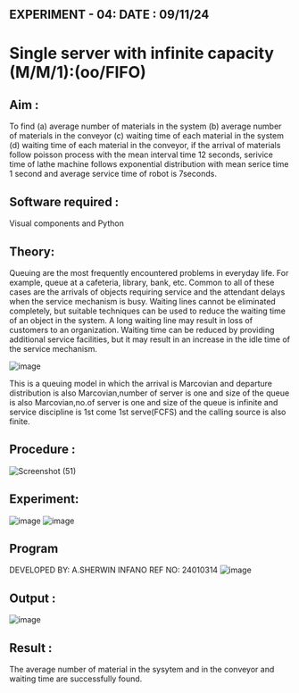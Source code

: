 ## EXPERIMENT - 04:           DATE : 09/11/24
# Single server with infinite capacity (M/M/1):(oo/FIFO)
## Aim :
To find (a) average number of materials in the system (b) average number of materials in the conveyor (c) waiting time of each material in the system (d) waiting time of each material in the conveyor, if the arrival  of materials follow poisson process with the mean interval time 12 seconds, serivice time of lathe machine follows exponential distribution with mean serice time 1 second and average service time of robot is 7seconds.

## Software required :
Visual components and Python

## Theory:
Queuing are the most frequently encountered problems in everyday life. For example, queue at a cafeteria, library, bank, etc. Common to all of these cases are the arrivals of objects requiring service and the attendant delays when the service mechanism is busy. Waiting lines cannot be eliminated completely, but suitable techniques can be used to reduce the waiting time of an object in the system. A long waiting line may result in loss of customers to an organization. Waiting time can be reduced by providing additional service facilities, but it may result in an increase in the idle time of the service mechanism.

![image](1.png)

This is a queuing model in which the arrival is Marcovian and departure distribution is also Marcovian,number of server is one and size of the queue is also Marcovian,no.of server is one and size of the queue is infinite and service discipline is 1st come 1st serve(FCFS) and the calling source is also finite.

## Procedure :

![Screenshot (51)](https://github.com/user-attachments/assets/1b49f816-a840-4e1e-9141-8ef0f447fb0d)




## Experiment:
![image](https://github.com/user-attachments/assets/cbbf508b-f597-4ed4-b7a9-5a420349b457)
![image](https://github.com/user-attachments/assets/d1fc4a19-e9cb-4c72-b12d-1d8699bc595d)



 
## Program

DEVELOPED BY: A.SHERWIN INFANO
REF NO: 24010314
![image](https://github.com/ramjan1729/Single-server-infinite-capacity---Markov-Model/assets/103921593/5f1fd58d-5929-4c51-89ea-4cef009e5bad)

## Output :
 ![image](https://github.com/user-attachments/assets/fb74adbf-e6d8-4e41-a0fb-300412ab074c)

## Result :
 The average number of material in the sysytem and in the conveyor and waiting time are successfully found.
